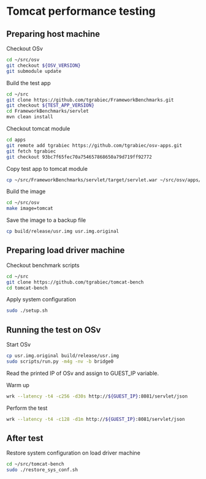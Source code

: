 Tomcat performance testing
=========================


## Preparing host machine


Checkout OSv

```sh
cd ~/src/osv
git checkout ${OSV_VERSION}
git submodule update
```

Build the test app

```sh
cd ~/src
git clone https://github.com/tgrabiec/FrameworkBenchmarks.git
git checkout ${TEST_APP_VERSION}
cd FrameworkBenchmarks/servlet
mvn clean install
```

Checkout tomcat module

```sh
cd apps
git remote add tgrabiec https://github.com/tgrabiec/osv-apps.git
git fetch tgrabiec
git checkout 93bc7f65fec70a754657868650a79d719ff92772
```

Copy test app to tomcat module

```sh
cp ~/src/FrameworkBenchmarks/servlet/target/servlet.war ~/src/osv/apps/tomcat/upstream/apache-tomcat-${TOMCAT_VERSION}/webapps/
```

Build the image
```sh
cd ~/src/osv
make image=tomcat
```

Save the image to a backup file

```sh
cp build/release/usr.img usr.img.original
```

## Preparing load driver machine

Checkout benchmark scripts

```sh
cd ~/src
git clone https://github.com/tgrabiec/tomcat-bench
cd tomcat-bench
```

Apply system configuration

```sh
sudo ./setup.sh
```

## Running the test on OSv

Start OSv

```sh
cp usr.img.original build/release/usr.img
sudo scripts/run.py -m4g -nv -b bridge0
```

Read the printed IP of OSv and assign to GUEST_IP variable.

Warm up

```sh
wrk --latency -t4 -c256 -d30s http://${GUEST_IP}:8081/servlet/json
```

Perform the test

```sh
wrk --latency -t4 -c128 -d1m http://${GUEST_IP}:8081/servlet/json
```

## After test

Restore system configuration on load driver machine

```sh
cd ~/src/tomcat-bench
sudo ./restore_sys_conf.sh
```
